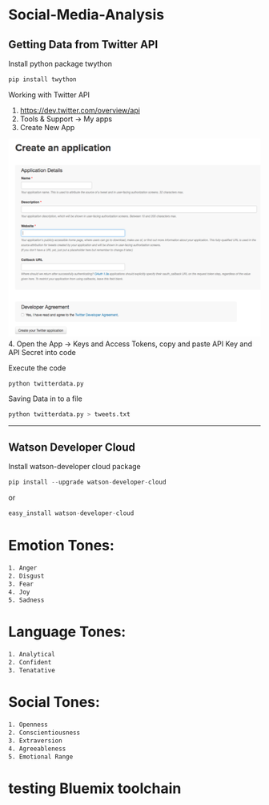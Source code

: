 # Social-Media-Analysis
## Getting Data from Twitter API
Install python package twython
```python
pip install twython
```
Working with Twitter API
1. https://dev.twitter.com/overview/api
2. Tools & Support -> My apps
3. Create New App
   
![alt text](https://github.com/azimshaik/Social-Media-Analysis/blob/master/Create%20App.png "Logo Title Text 1")
4. Open the App -> Keys and Access Tokens, copy and paste API Key and API Secret into code

Execute the code
```python
python twitterdata.py
```
Saving Data in to a file
```python
python twitterdata.py > tweets.txt
```
------------------------------------------------
## Watson Developer Cloud
Install watson-developer cloud package
```python
pip install --upgrade watson-developer-cloud
```
or 
```python 
easy_install watson-developer-cloud
```
# Emotion Tones:
	1. Anger
	2. Disgust
	3. Fear
	4. Joy
	5. Sadness
# Language Tones:
	1. Analytical
	2. Confident
	3. Tenatative
# Social Tones:
	1. Openness
	2. Conscientiousness
	3. Extraversion
	4. Agreeableness
	5. Emotional Range 

# testing Bluemix toolchain 
